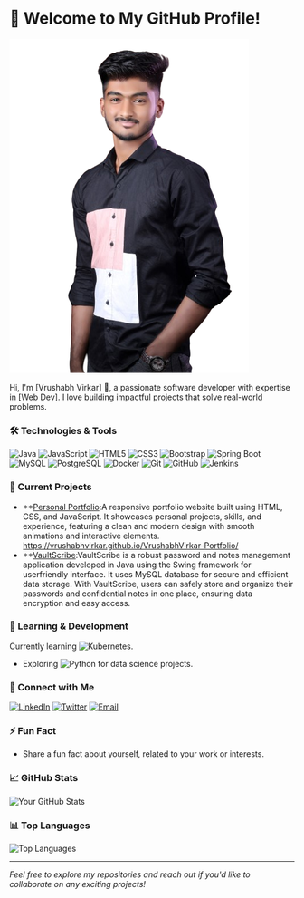 # 🚀 Welcome to My GitHub Profile!

![Header](https://github.com/Vrushabhvirkar/Vrushabhvirkar/raw/main/profile.png)

Hi, I'm [Vrushabh Virkar] 👋, a passionate software developer with expertise in [Web Dev]. I love building impactful projects that solve real-world problems. 

### 🛠 Technologies & Tools
![Java](https://img.shields.io/badge/Java-ED8B00?style=for-the-badge&logo=java&logoColor=white)
![JavaScript](https://img.shields.io/badge/JavaScript-F7DF1E?style=for-the-badge&logo=javascript&logoColor=black)
![HTML5](https://img.shields.io/badge/HTML5-E34F26?style=for-the-badge&logo=html5&logoColor=white)
![CSS3](https://img.shields.io/badge/CSS3-1572B6?style=for-the-badge&logo=css3&logoColor=white)
![Bootstrap](https://img.shields.io/badge/Bootstrap-563D7C?style=for-the-badge&logo=bootstrap&logoColor=white)
![Spring Boot](https://img.shields.io/badge/Spring%20Boot-6DB33F?style=for-the-badge&logo=springboot&logoColor=white)
![MySQL](https://img.shields.io/badge/MySQL-00000F?style=for-the-badge&logo=mysql&logoColor=white)
![PostgreSQL](https://img.shields.io/badge/PostgreSQL-336791?style=for-the-badge&logo=postgresql&logoColor=white)
![Docker](https://img.shields.io/badge/Docker-2496ED?style=for-the-badge&logo=docker&logoColor=white)
![Git](https://img.shields.io/badge/Git-F05032?style=for-the-badge&logo=git&logoColor=white)
![GitHub](https://img.shields.io/badge/GitHub-181717?style=for-the-badge&logo=github&logoColor=white)
![Jenkins](https://img.shields.io/badge/Jenkins-D24939?style=for-the-badge&logo=jenkins&logoColor=white)


### 🔭 Current Projects
- **[Personal Portfolio](https://github.com/your-username/project-repo):A responsive portfolio website built using HTML, CSS, and JavaScript. It showcases personal projects, skills, and experience, featuring a clean and modern design with smooth animations and interactive elements.
 https://vrushabhvirkar.github.io/VrushabhVirkar-Portfolio/
- **[VaultScribe](https://github.com/your-username/project-repo):VaultScribe is a robust password and notes management application developed in Java using the Swing framework for userfriendly interface. It uses MySQL database for secure and efficient data storage. With VaultScribe, users can safely store and organize their passwords and confidential notes in one place, ensuring data encryption and easy access.

### 🌱 Learning & Development
Currently learning ![Kubernetes](https://img.shields.io/badge/Kubernetes-326CE5?style=for-the-badge&logo=kubernetes&logoColor=white).
- Exploring ![Python](https://img.shields.io/badge/Python-3776AB?style=for-the-badge&logo=python&logoColor=white) for data science projects.

### 💬 Connect with Me
[![LinkedIn](https://img.shields.io/badge/LinkedIn-0077B5?style=for-the-badge&logo=linkedin&logoColor=white)](https://linkedin.com/in/your-username)
[![Twitter](https://img.shields.io/badge/Twitter-1DA1F2?style=for-the-badge&logo=twitter&logoColor=white)](https://twitter.com/your-username)
[![Email](https://img.shields.io/badge/Email-D14836?style=for-the-badge&logo=gmail&logoColor=white)](mailto:your.virkarvrushabh2002@gmail.com)


### ⚡ Fun Fact
- Share a fun fact about yourself, related to your work or interests.

### 📈 GitHub Stats
![Your GitHub Stats](https://github-readme-stats.vercel.app/api?username=Vrushabhvirkar&show_icons=true&theme=radical)

### 📊 Top Languages
![Top Languages](https://github-readme-stats.vercel.app/api/top-langs/?username=Vrushabhvirkar&layout=compact&theme=radical)

---

*Feel free to explore my repositories and reach out if you'd like to collaborate on any exciting projects!*

